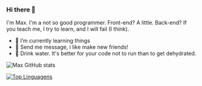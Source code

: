 ### Hi there 👋

I'm Max. I'm a not so good programmer.
Front-end? A little. Back-end? If you teach me, I try to learn, and I will fail (I think).

- 🌱 I’m currently learning things
- 💬 Send me message, i like make new friends!
- 🚰 Drink water. It's better for your code not to run than to get dehydrated.


![Max GitHub stats](https://github-readme-stats.vercel.app/api?username=X86Max&show_icons=true&theme=radical)


[![Top Linguagens](https://github-readme-stats.vercel.app/api/top-langs/?username=X86Max&layout=compact&theme=radical)](https://github.com/X86Max/github-readme-stats)

